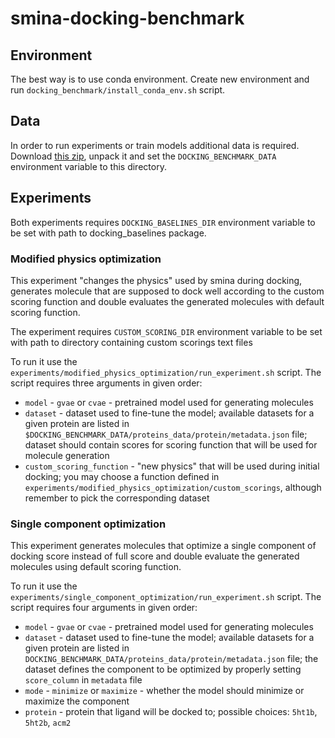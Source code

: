 # smina-docking-benchmark

## Environment

The best way is to use conda environment.
Create new environment and run `docking_benchmark/install_conda_env.sh` script.

## Data

In order to run experiments or train models additional data is required.
Download [this zip](https://drive.google.com/open?id=1HJNgHBWE2eZc2gsHQhqay-V17GaviIxQ), unpack it and set the `DOCKING_BENCHMARK_DATA` environment variable to this directory.

## Experiments

Both experiments requires `DOCKING_BASELINES_DIR` environment variable to be set with path to docking_baselines package.

### Modified physics optimization

This experiment "changes the physics" used by smina during docking,
generates molecule that are supposed to dock well according to the custom scoring function
and double evaluates the generated molecules with default scoring function.

The experiment requires `CUSTOM_SCORING_DIR` environment variable to be set with path to directory
containing custom scorings text files

To run it use the `experiments/modified_physics_optimization/run_experiment.sh` script.
The script requires three arguments in given order:
* `model` - `gvae` or `cvae` - pretrained model used for generating molecules
* `dataset` - dataset used to fine-tune the model;
available datasets for a given protein are listed in `$DOCKING_BENCHMARK_DATA/proteins_data/protein/metadata.json` file;
dataset should contain scores for scoring function that will be used for molecule generation
* `custom_scoring_function` - "new physics" that will be used during initial docking;
you may choose a function defined in `experiments/modified_physics_optimization/custom_scorings`,
although remember to pick the corresponding dataset

### Single component optimization

This experiment generates molecules that optimize a single component of docking score
instead of full score and double evaluate the generated molecules using default scoring function.

To run it use the `experiments/single_component_optimization/run_experiment.sh` script.
The script requires four arguments in given order:
* `model` - `gvae` or `cvae` - pretrained model used for generating molecules
* `dataset` - dataset used to fine-tune the model;
available datasets for a given protein are listed in `DOCKING_BENCHMARK_DATA/proteins_data/protein/metadata.json` file;
the dataset defines the component to be optimized by properly setting `score_column` in `metadata` file
* `mode` - `minimize` or `maximize` - whether the model should minimize or maximize the component
* `protein` - protein that ligand will be docked to; possible choices: `5ht1b`, `5ht2b`, `acm2`
